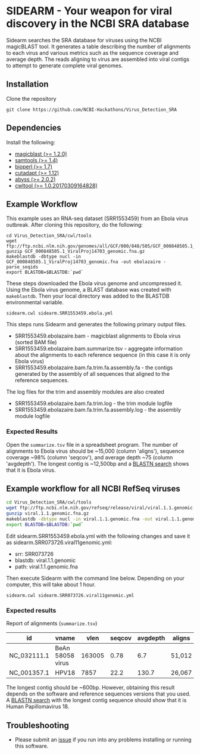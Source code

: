 # SIDEARM - Your weapon for viral discovery in the NCBI SRA database

Sidearm searches the SRA database for viruses using the NCBI magicBLAST tool. It generates a table describing the number of alignments to each virus and various metrics such as the sequence coverage and average depth. The reads aligning to virus are assembled into viral contigs to attempt to generate complete viral genomes.

## Installation

Clone the repository
```
git clone https://github.com/NCBI-Hackathons/Virus_Detection_SRA
```

## Dependencies

Install the following:

+ [magicblast (>= 1.2.0)](https://ftp.ncbi.nlm.nih.gov/blast/executables/magicblast/LATEST)
+ [samtools (>= 1.4)](http://samtools.sourceforge.net/)
+ [bioperl (>= 1.7)](http://search.cpan.org/~cjfields/BioPerl-1.007001/BioPerl.pm)
+ [cutadapt (>=
1.12)](http://cutadapt.readthedocs.io/en/stable/installation.html)
+ [abyss (>= 2.0.2)](https://github.com/bcgsc/abyss)
+ [cwltool (>= 1.0.20170309164828)](https://github.com/common-workflow-language/cwltool)

## Example Workflow

This example uses an RNA-seq dataset (SRR1553459) from an Ebola virus outbreak. After cloning this repository, do the following:

```
cd Virus_Detection_SRA/cwl/tools
wget ftp://ftp.ncbi.nlm.nih.gov/genomes/all/GCF/000/848/505/GCF_000848505.1_ViralProj14703/GCF_000848505.1_ViralProj14703_genomic.fna.gz
gunzip GCF_000848505.1_ViralProj14703_genomic.fna.gz
makeblastdb -dbtype nucl -in GCF_000848505.1_ViralProj14703_genomic.fna -out ebolazaire -parse_seqids
export BLASTDB=$BLASTDB:`pwd`
```

These steps downloaded the Ebola virus genome and uncompressed it. Using the Ebola virus genome, a BLAST database was created with `makeblastdb`. Then your local directory was added to the BLASTDB environmental variable.

```
sidearm.cwl sidearm.SRR1553459.ebola.yml
```

This steps runs Sidearm and generates the following primary output files.

+ SRR1553459.ebolazaire.bam - magicblast alignments to Ebola virus (sorted BAM file)
+ SRR1553459.ebolazaire.bam.summarize.tsv - aggregate information about the alignments to each reference sequence (in this case it is only Ebola virus)
+ SRR1553459.ebolazaire.bam.fa.trim.fa.assembly.fa - the contigs generated by the assembly of all sequences that aligned to the reference sequences.

The log files for the trim and assembly modules are also created

+ SRR1553459.ebolazaire.bam.fa.trim.log - the trim module logfile
+ SRR1553459.ebolazaire.bam.fa.trim.fa.assembly.log - the assembly module logfile

### Expected Results

Open the `summarize.tsv` file in a spreadsheet program. The number of alignments to Ebola virus should be ~15,000 (column 'aligns'), sequence coverage ~98% (column 'seqcov'), and average depth ~75 (column 'avgdepth'). The longest contig is ~12,500bp and a [BLASTN search](https://blast.ncbi.nlm.nih.gov/Blast.cgi?PROGRAM=blastn&PAGE_TYPE=BlastSearch&LINK_LOC=blasthome) shows that it is Ebola virus.

## Example workflow for all NCBI RefSeq viruses

```bash
cd Virus_Detection_SRA/cwl/tools
wget ftp://ftp.ncbi.nlm.nih.gov/refseq/release/viral/viral.1.1.genomic.fna.gz
gunzip viral.1.1.genomic.fna.gz
makeblastdb -dbtype nucl -in viral.1.1.genomic.fna -out viral.1.1.genomic -parse_seqids
export BLASTDB=$BLASTDB:`pwd`
```

Edit sidearm.SRR1553459.ebola.yml with the following changes and save it as sidearm.SRR073726.viral11genomic.yml:
+ srr: SRR073726
+ blastdb: viral.1.1.genomic
+ path: viral.1.1.genomic.fna

Then execute Sidearm with the command line below. Depending on your computer, this will take about 1 hour.

```
sidearm.cwl sidearm.SRR073726.viral11genomic.yml
```

### Expected results

Report of alignments (`summarize.tsv`)

| id          | vname    | vlen  | seqcov | avgdepth | aligns | avgMAPQ | avgScore | avgEditDist
| ----------- | ----- | ----- | ---- | ------------- | ------------- | ----- | ---- | ---- |
| NC_032111.1 | BeAn 58058 virus | 163005 | 0.78 | 6.7 | 51,012 | 255 | 22.7 | 0.34 |
| NC_001357.1 | HPV18 | 7857 | 22.2 | 130.7 | 26,067 | 255 | 39.1 | 0.05 |

The longest contig should be ~600bp. However, obtaining this result depends on the software and reference sequences versions that you used. A [BLASTN search](https://blast.ncbi.nlm.nih.gov/Blast.cgi?PROGRAM=blastn&PAGE_TYPE=BlastSearch&LINK_LOC=blasthome) with the longest contig sequence should show that it is Human Papillomavirus 18.

## Troubleshooting

+ Please submit an [issue](https://github.com/NCBI-Hackathons/Virus_Detection_SRA/issues) if you run into any problems installing or running this software.

